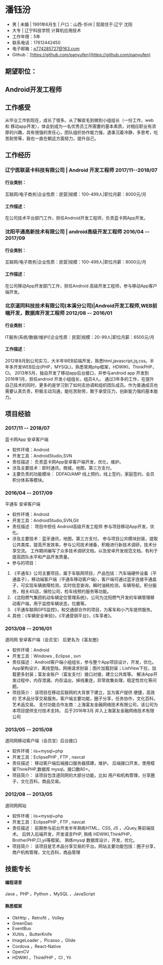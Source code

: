 
# 潘钰汾
- 男 | 未婚 | 1991年6月生 | 户口：山西-忻州 | 现居住于:辽宁 沈阳
- 大专 | 辽宁科技学院 计算机应用技术
- 工作年限：5年
- 联系电话：17612442450
- 电子邮箱：p774285727@163.com
- Github：[https://github.com/panyufen](https://github.com/panyufen)
## 期望职位：
## Android开发工程师
## 工作感受
从毕业工作到现在，成长了很多。从了解皮毛到做到小组组长（一份工作，web 和 移动app开发），体会到成为一名优秀员工所需要的基本素质，对相应职业有浓厚的兴趣，具有很强的责任心，团队组织协作能力强，遇事沉着冷静，多思考，吃苦耐劳等，我也一直在朝这方面努力，提升自己。
## 工作经历
### 辽宁医联蓝卡科技有限公司 \| Android 开发工程师 2017/11--2018/07
#### 行业类别：
互联网/电子商务\|企业性质：民营\|规模：100\-499人\|职位月薪：8000元/月
#### 工作描述：
在公司技术平台部门工作，担任Android开发工程师，负责蓝卡网App开发。
### 沈阳平通高新技术有限公司 | android高级开发工程师 2016/04 -- 2017/09
#### 行业类别： 
互联网/电子商务|企业性质：民营|规模：100-499人|职位月薪：8000元/月
#### 工作描述：
在公司移动App开发部门工作，担任Android 高级开发工程师，参与移动App客户端开发。
### 北京道同科技技术有限公司(本溪分公司)|Android开发工程师,WEB前端开发，数据库开发工程师 2012/08 -- 2016/01
#### 行业类别：
IT服务(系统/数据/维护)|企业性质：民营|规模：20-99人|职位月薪：6500元/月
#### 工作描述：
2012年8月到公司实习，大半年WEB前端开发，熟悉html,javascript,jq,css。半年多开发WEB后台(PHP，MYSQL)，熟悉常用php框架，HDWIKI，ThinkPHP，CI。
2013年5月，独自开发了移动app后台接口，并参与android app 开发到2016年1月，担任android 开发小组组长，组员4人。
通过3年多的工作，在提升自己技术的同时，更多的是学习到了如何去协调和组织团队成员。作为普通成员也需要认真负责，积极主动沟通，能吃苦耐劳，敢于承受压力，创新能力强的基本能力。
## 项目经验
### 2017/11 -- 2018/07
蓝卡网App 安卓客户端
- 软件环境：Android
- 开发工具：AndroidStudio,SVN
- 责任描述：
负责蓝卡网App安卓客户端开发，优化，维护。
- 涉及主要技术：即时通讯，商城，地图，第三方支付。
- 主要负责的功能模块：
DDFAO/AMP 线上预约，线上签约，家庭签约，会员积分体系等模块。
### 2016/04 -- 2017/09
平通车 安卓客户端
- 软件环境：Android
- 开发工具：AndroidStudio,SVN,Git
- 责任描述：
项目中担任 Android高级开发工程师 参与项目移动App开发，优化。
- 涉及主要技术：蓝牙通讯，地图，第三方支付。
参与项目公共模块封装，提取公共类库，提高开发效率。参与公司技术储备，积极进行新技术调研，技术分享交流。
工作期间编写了众多技术调研文档，以及安卓开发规范文档，有利于提高团队水平和产品开发质量。
- 参与的项目：
1. 《平通车》公司主要项目，属于车联网项目，产品包括：汽车端硬件设备（平通盒子），移动端客户端（平通车移动客户端），客户端可通过蓝牙连接平通盒子，可实现车辆故障检测，实时信息查询，瞬时油耗检测，车辆导航，积分服务，相关4S店，保险公司，检车线预约服务等功能。
2. 《沈阳燃气集团机动车辆定位管理系统》，公司为沈阳燃气开发的车辆管理移动客户端，用于监控车辆状态，位置等。
3. 《平通车联网GPS监控》，和交通部合作的项目，为客车和小汽车提供服务。
4. 其他：《车辆安全审验》，《平通营销平台》，《车享者》。

### 2013/08 -- 2016/01
道同网 安卓客户端（会员宝） 后更名为《富友圈》
- 软件环境：Android
- 开发工具：Windows , Eclipse , svn
- 责任描述：
Android客户端小组组长，参与整个App项目设计，开发，优化。
App架构设计，离线登陆，网络请求封装；图片加载封装；ListView下拉，加载更多封装；富友金账户（富友支付）接口对接，建立公共库等。
解决App开发过程中，内存泄漏，内存溢出，掉线重连，异常收集处理，稳定性优化等问题。
- 项目简介：
该项目在移动互联网的大背景下建立，旨为客户提供 便捷，高效的 艺术品分享交易服务。客户端主要功能，圈子分享，任务协作，文化百科，艺术品交易。
支付功能合作友商：上海富友金融网络技术有限公司，该公司为本项目提供支付技术支持。
后于2016年3月 并入上海富友金融网络技术有限公司

### 2013/05 -- 2015/08
道同网移动客户端（会员宝）后台接口
- 软件环境：iis+mysql+php
- 开发工具：EclipsePHP , FTP , navcat
- 责任描述：
移动客户端后端接口服务器搭建，维护。
后端接口开发，使用框架ThinkPHP,数据库 mysql。接口数80+。
- 项目简介：
该项目包含道同网的大部分功能，比如 用户和机构管理，分享圈子，文化百科，商品交易。

### 2012/08 -- 2013/05
道同网网站
- 软件环境：iis+mysql+php
- 开发工具：EclipsePHP , FTP , navcat
- 责任描述：
前期参与前台开发半年熟练HTML，CSS, JS ，JQuey,等前端技术。
后转入后端开发，开发语言PHP, 熟练 HDWIKI,ThinkPHP，BrotherPHP,CI,yii等框架。
熟练mysql 数据库设计，开发，优化。
- 项目简介：
该项目是艺术品分享交易的平台。网站主要功能包括：圈子分享，商户机构管理，文化百科，商品管理
      
## 技能专长
#### 编程语言
Java ，PHP ，Python ，MySQL ，JavaScript
#### 熟悉框架
- OkHttp ，Retrofit ，Volley 
- GreenDao 
- EventBus 
- XUtils ，ButterKnife
- ImageLoader ，Picasso ，Glide 
- Cordova ，React-Native
- OpenCV  
- HDWIKI ，ThinkPHP ，CI , Yii
